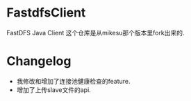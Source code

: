 FastdfsClient
=============

FastDFS Java Client
这个仓库是从mikesu那个版本里fork出来的.


Changelog
=========

* 我修改和增加了连接池健康检查的feature.
* 增加了上传slave文件的api.

